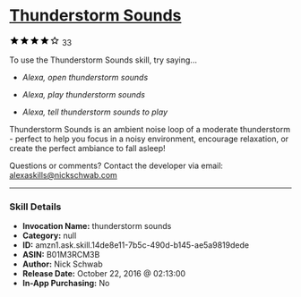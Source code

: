 # [Thunderstorm Sounds](http://alexa.amazon.com/#skills/amzn1.ask.skill.14de8e11-7b5c-490d-b145-ae5a9819dede)
![4 stars](../../images/ic_star_black_18dp_1x.png)![4 stars](../../images/ic_star_black_18dp_1x.png)![4 stars](../../images/ic_star_black_18dp_1x.png)![4 stars](../../images/ic_star_black_18dp_1x.png)![4 stars](../../images/ic_star_border_black_18dp_1x.png) 33

To use the Thunderstorm Sounds skill, try saying...

* *Alexa, open thunderstorm sounds*

* *Alexa, play thunderstorm sounds*

* *Alexa, tell thunderstorm sounds to play*

Thunderstorm Sounds is an ambient noise loop of a moderate thunderstorm - perfect to help you focus in a noisy environment, encourage relaxation, or create the perfect ambiance to fall asleep!

Questions or comments? Contact the developer via email: alexaskills@nickschwab.com

***

### Skill Details

* **Invocation Name:** thunderstorm sounds
* **Category:** null
* **ID:** amzn1.ask.skill.14de8e11-7b5c-490d-b145-ae5a9819dede
* **ASIN:** B01M3RCM3B
* **Author:** Nick Schwab
* **Release Date:** October 22, 2016 @ 02:13:00
* **In-App Purchasing:** No
